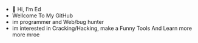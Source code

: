 - 👋 Hi, I’m Ed
- Wellcome To My GitHub
- im programmer and Web/bug hunter
- im interested in Cracking/Hacking, make a Funny Tools And Learn more more mroe  

<!---
edwarrd007/edwarrd007 is a ✨ special ✨ repository because its `README.md` (this file) appears on your GitHub profile.
You can click the Preview link to take a look at your changes.
--->
